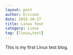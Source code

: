 ```yaml
---
layout: post
author: Ericson
date: 2015-10-27
title: Linux Test
category: Linux
tag: [linux,test]
---
```


This is my first Linux test blog.